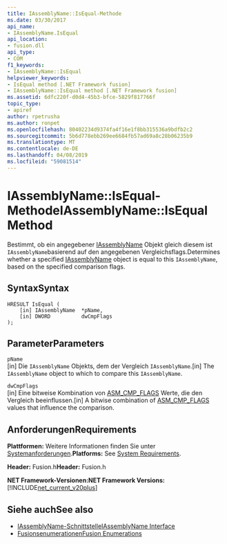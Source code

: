 ```yaml
---
title: IAssemblyName::IsEqual-Methode
ms.date: 03/30/2017
api_name:
- IAssemblyName.IsEqual
api_location:
- fusion.dll
api_type:
- COM
f1_keywords:
- IAssemblyName::IsEqual
helpviewer_keywords:
- IsEqual method [.NET Framework fusion]
- IAssemblyName::IsEqual method [.NET Framework fusion]
ms.assetid: 6dfc220f-d0d4-45b3-bfce-5829f817766f
topic_type:
- apiref
author: rpetrusha
ms.author: ronpet
ms.openlocfilehash: 80402234d9374fa4f16e1f8bb315536a9bdfb2c2
ms.sourcegitcommit: 5b6d778ebb269ee6684fb57ad69a8c28b06235b9
ms.translationtype: MT
ms.contentlocale: de-DE
ms.lasthandoff: 04/08/2019
ms.locfileid: "59081514"
---
```

# <a name="iassemblynameisequal-method"></a><span data-ttu-id="ee5a6-102">IAssemblyName::IsEqual-Methode</span><span class="sxs-lookup"><span data-stu-id="ee5a6-102">IAssemblyName::IsEqual Method</span></span>
<span data-ttu-id="ee5a6-103">Bestimmt, ob ein angegebener [IAssemblyName](../../../../docs/framework/unmanaged-api/fusion/iassemblyname-interface.md) Objekt gleich diesem ist `IAssemblyName`basierend auf den angegebenen Vergleichsflags.</span><span class="sxs-lookup"><span data-stu-id="ee5a6-103">Determines whether a specified [IAssemblyName](../../../../docs/framework/unmanaged-api/fusion/iassemblyname-interface.md) object is equal to this `IAssemblyName`, based on the specified comparison flags.</span></span>  
  
## <a name="syntax"></a><span data-ttu-id="ee5a6-104">Syntax</span><span class="sxs-lookup"><span data-stu-id="ee5a6-104">Syntax</span></span>  
  
```  
HRESULT IsEqual (  
    [in] IAssemblyName  *pName,  
    [in] DWORD          dwCmpFlags  
);  
```  
  
## <a name="parameters"></a><span data-ttu-id="ee5a6-105">Parameter</span><span class="sxs-lookup"><span data-stu-id="ee5a6-105">Parameters</span></span>  
 `pName`  
 <span data-ttu-id="ee5a6-106">[in] Die `IAssemblyName` Objekts, dem der Vergleich `IAssemblyName`.</span><span class="sxs-lookup"><span data-stu-id="ee5a6-106">[in] The `IAssemblyName` object to which to compare this `IAssemblyName`.</span></span>  
  
 `dwCmpFlags`  
 <span data-ttu-id="ee5a6-107">[in] Eine bitweise Kombination von [ASM_CMP_FLAGS](../../../../docs/framework/unmanaged-api/fusion/asm-cmp-flags-enumeration.md) Werte, die den Vergleich beeinflussen.</span><span class="sxs-lookup"><span data-stu-id="ee5a6-107">[in] A bitwise combination of [ASM_CMP_FLAGS](../../../../docs/framework/unmanaged-api/fusion/asm-cmp-flags-enumeration.md) values that influence the comparison.</span></span>  
  
## <a name="requirements"></a><span data-ttu-id="ee5a6-108">Anforderungen</span><span class="sxs-lookup"><span data-stu-id="ee5a6-108">Requirements</span></span>  
 <span data-ttu-id="ee5a6-109">**Plattformen:** Weitere Informationen finden Sie unter [Systemanforderungen](../../../../docs/framework/get-started/system-requirements.md).</span><span class="sxs-lookup"><span data-stu-id="ee5a6-109">**Platforms:** See [System Requirements](../../../../docs/framework/get-started/system-requirements.md).</span></span>  
  
 <span data-ttu-id="ee5a6-110">**Header:** Fusion.h</span><span class="sxs-lookup"><span data-stu-id="ee5a6-110">**Header:** Fusion.h</span></span>  
  
 **<span data-ttu-id="ee5a6-111">NET Framework-Versionen:</span><span class="sxs-lookup"><span data-stu-id="ee5a6-111">NET Framework Versions:</span></span>** [!INCLUDE[net_current_v20plus](../../../../includes/net-current-v20plus-md.md)]  
  
## <a name="see-also"></a><span data-ttu-id="ee5a6-112">Siehe auch</span><span class="sxs-lookup"><span data-stu-id="ee5a6-112">See also</span></span>

- [<span data-ttu-id="ee5a6-113">IAssemblyName-Schnittstelle</span><span class="sxs-lookup"><span data-stu-id="ee5a6-113">IAssemblyName Interface</span></span>](../../../../docs/framework/unmanaged-api/fusion/iassemblyname-interface.md)
- [<span data-ttu-id="ee5a6-114">Fusionsenumerationen</span><span class="sxs-lookup"><span data-stu-id="ee5a6-114">Fusion Enumerations</span></span>](../../../../docs/framework/unmanaged-api/fusion/fusion-enumerations.md)
